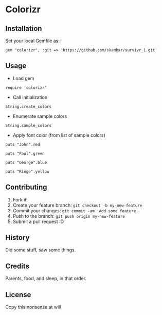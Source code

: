 # Colorizr

## Installation

Set your local Gemfile as:

``gem "colorizr", :git => 'https://github.com/skamkar/survivr_1.git'``

## Usage

- Load gem

``require 'colorizr'``

- Call initialization 

``String.create_colors``

- Enumerate sample colors

``String.sample_colors``

- Apply font color (from list of sample colors)

``puts "John".red``

``puts "Paul".green``

``puts "George".blue``

``puts "Ringo".yellow``

## Contributing

1. Fork it!
2. Create your feature branch: `git checkout -b my-new-feature`
3. Commit your changes: `git commit -am 'Add some feature'`
4. Push to the branch: `git push origin my-new-feature`
5. Submit a pull request :D

## History

Did some stuff, saw some things.

## Credits

Parents, food, and sleep, in that order.

## License

Copy this nonsense at will
